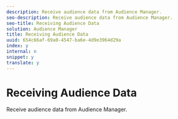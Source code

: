 ```yaml
---
description: Receive audience data from Audience Manager.
seo-description: Receive audience data from Audience Manager.
seo-title: Receiving Audience Data
solution: Audience Manager
title: Receiving Audience Data
uuid: 654c66af-69a0-4547-ba6e-4d9e3964d29a
index: y
internal: n
snippet: y
translate: y
---
```


# Receiving Audience Data

Receive audience data from Audience Manager.

<!-- c_outbounding_data.xml -->

